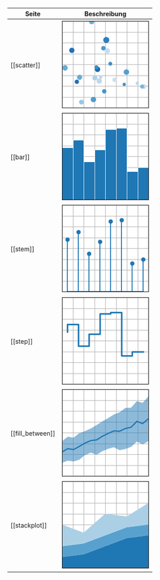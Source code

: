 | Seite | Beschreibung |
| ----------- | ----------- |
| [[scatter]] | ![](https://github.com/janehlenb/Projektarbeit-ChatGPT-Python/blob/main/Images/Darstellung/Plottypen/Basic/menu/menu_scatter_plot.png) |
| [[bar]] | ![](https://github.com/janehlenb/Projektarbeit-ChatGPT-Python/blob/main/Images/Darstellung/Plottypen/Basic/menu/menu_bar_plot.png) |
| [[stem]] | ![](https://github.com/janehlenb/Projektarbeit-ChatGPT-Python/blob/main/Images/Darstellung/Plottypen/Basic/menu/menu_stem_plot.png) |
| [[step]] | ![](https://github.com/janehlenb/Projektarbeit-ChatGPT-Python/blob/main/Images/Darstellung/Plottypen/Basic/menu/menu_step_plot.png) |
| [[fill_between]] | ![](https://github.com/janehlenb/Projektarbeit-ChatGPT-Python/blob/main/Images/Darstellung/Plottypen/Basic/menu/menu_fill_between_plot.png) |
| [[stackplot]] | ![](https://github.com/janehlenb/Projektarbeit-ChatGPT-Python/blob/main/Images/Darstellung/Plottypen/Basic/menu/menu_stackplot_plot.png)|

